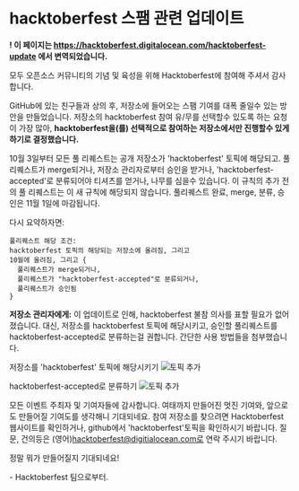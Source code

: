 # hacktoberfest 스팸 관련 업데이트

**! 이 페이지는 https://hacktoberfest.digitalocean.com/hacktoberfest-update 에서 변역되었습니다.**

모두 오픈소스 커뮤니티의 기념 및 육성을 위해 Hacktoberfest에 참여해 주셔서 감사합니다.

GitHub에 있는 친구들과 상의 후, 저장소에 들어오는 스팸 기여를 대폭 줄일수 있는 방안을 만들었습니다. 저장소의 hacktoberfest 참여 유/무를 선택할수 있도록 하는 요청이 가장 많아, **hacktoberfest을(를) 선택적으로 참여하는 저장소에서만 진행할수 있게 하기로 결정했습니다.**

10월 3일부터 모든 풀 리퀘스트는 공개 저장소가 'hacktoberfest' 토픽에 해당되고.
풀 리퀘스트가 merge되거나, 저장소 관리자로부터 승인을 받거나, 'hacktoberfest-accepted'로 분류되어야 티셔츠를 얻거나, 나무를 심을수 있습니다.
이 규칙의 추가 전의 풀 리퀘스트는 이 새 규칙에 해당되지 않습니다.
풀리퀘스트 완료, merge, 분류, 승인은 11월 1일에 마감됩니다.

다시 요약하자면:

```
풀리퀘스트 해당 조건:
hacktoberfest 토픽의 해당되는 저장소에 올려짐, 그리고
10월에 올려짐, 그리고 {
  풀리퀘스트가 merge되거나,
  풀리퀘스트가 "hacktoberfest-accepted"로 분류되거나, 
  풀리퀘스트가 승인됨
}
```

**저장소 관리자에게:** 
이 업데이트로 인해, hacktoberfest 불참 의사를 표할 필요가 없어졌습니다. 대신, 저장소를 hacktoberfest 토픽에 해당시키고, 승인할 풀리퀘스트를 hacktoberfest-accepted로 분류하는걸 권합니다. 간단한 사용 방법들을 첨부했습니다. 

저장소를 'hacktoberfest' 토픽에 해당시키기
![토픽 추가](https://hacktoberfest-assets.nyc3.cdn.digitaloceanspaces.com/hacktoberfest-eligible-gif.gif)

hacktoberfest-accepted로 분류하기
![토픽 추가](https://hacktoberfest-assets.nyc3.cdn.digitaloceanspaces.com/hacktoberfest-eligible-gif.gif)

모든 이벤트 주최자 및 기여자들에 감사합니다.
여태까지 만들어진 멋진 기여와, 앞으로도 만들어질 기여도를 생각해니 기대되네요.
참여 저장소를 찾으려면 Hacktoberfest 웹사이트를 확인하거나, github에서 'hacktoberfest'토픽을 확인하시기 바랍니다.
질문, 건의등은 (영어)hacktoberfest@digitialocean.com로 연락 주시기 바랍니다.

정말 뭐가 만들어질지 기대되네요! 

\- Hacktoberfest 팀으로부터.
